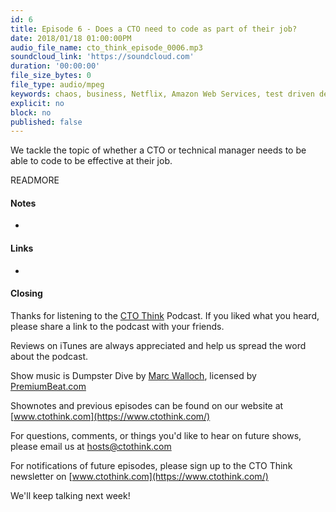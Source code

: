 ```yaml
---
id: 6
title: Episode 6 - Does a CTO need to code as part of their job?
date: 2018/01/18 01:00:00PM
audio_file_name: cto_think_episode_0006.mp3
soundcloud_link: 'https://soundcloud.com'
duration: '00:00:00'
file_size_bytes: 0
file_type: audio/mpeg
keywords: chaos, business, Netflix, Amazon Web Services, test driven development, tdd, testing
explicit: no
block: no
published: false
---
```


We tackle the topic of whether a CTO or technical manager needs to be able to code to be effective at their job.

READMORE

#### Notes

* 

#### Links

* 

#### Closing

Thanks for listening to the [CTO Think](https://www.ctothink.com) Podcast. If you liked what you heard, please share a link to the podcast with your friends.  

Reviews on iTunes are always appreciated and help us spread the word about the podcast.  

Show music is Dumpster Dive by [Marc Walloch](http://marcwalloch.com/), licensed by [PremiumBeat.com](https://www.premiumbeat.com)  

Shownotes and previous episodes can be found on our website at [www.ctothink.com](https://www.ctothink.com/)  

For questions, comments, or things you'd like to hear on future shows, please email us at [hosts@ctothink.com](mailto:hosts@ctothink.com)  

For notifications of future episodes, please sign up to the CTO Think newsletter on [www.ctothink.com](https://www.ctothink.com/)  

We'll keep talking next week!
